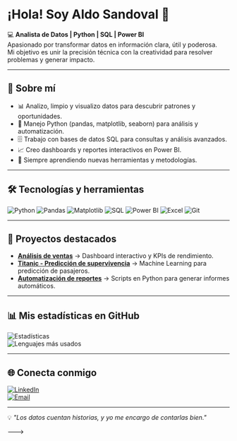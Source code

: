 # ¡Hola! Soy Aldo Sandoval 👋  

💻 **Analista de Datos | Python | SQL | Power BI**  
Apasionado por transformar datos en información clara, útil y poderosa.  
Mi objetivo es unir la precisión técnica con la creatividad para resolver problemas y generar impacto.

---

## 🚀 Sobre mí  
- 📊 Analizo, limpio y visualizo datos para descubrir patrones y oportunidades.  
- 🐍 Manejo Python (pandas, matplotlib, seaborn) para análisis y automatización.  
- 🗄️ Trabajo con bases de datos SQL para consultas y análisis avanzados.  
- 📈 Creo dashboards y reportes interactivos en Power BI.  
- 🌱 Siempre aprendiendo nuevas herramientas y metodologías.

---

## 🛠️ Tecnologías y herramientas  
![Python](https://img.shields.io/badge/Python-3776AB?style=for-the-badge&logo=python&logoColor=white)
![Pandas](https://img.shields.io/badge/Pandas-150458?style=for-the-badge&logo=pandas&logoColor=white)
![Matplotlib](https://img.shields.io/badge/Matplotlib-013243?style=for-the-badge&logo=plotly&logoColor=white)
![SQL](https://img.shields.io/badge/SQL-025E8C?style=for-the-badge&logo=mysql&logoColor=white)
![Power BI](https://img.shields.io/badge/Power_BI-F2C811?style=for-the-badge&logo=power-bi&logoColor=black)
![Excel](https://img.shields.io/badge/Excel-217346?style=for-the-badge&logo=microsoft-excel&logoColor=white)
![Git](https://img.shields.io/badge/Git-F05032?style=for-the-badge&logo=git&logoColor=white)

---

## 📌 Proyectos destacados  
- **[Análisis de ventas](#)** → Dashboard interactivo y KPIs de rendimiento.  
- **[Titanic - Predicción de supervivencia](#)** → Machine Learning para predicción de pasajeros.  
- **[Automatización de reportes](#)** → Scripts en Python para generar informes automáticos.  

---

## 📊 Mis estadísticas en GitHub  
![Estadísticas](https://github-readme-stats.vercel.app/api?username=TU-USUARIO&show_icons=true&theme=tokyonight)  
![Lenguajes más usados](https://github-readme-stats.vercel.app/api/top-langs/?username=TU-USUARIO&layout=compact&theme=tokyonight)

---

## 🌐 Conecta conmigo  
[![LinkedIn](https://img.shields.io/badge/LinkedIn-0A66C2?style=for-the-badge&logo=linkedin&logoColor=white)](https://linkedin.com/in/tu-perfil)  
[![Email](https://img.shields.io/badge/Email-D14836?style=for-the-badge&logo=gmail&logoColor=white)](mailto:tuemail@example.com)

---
💡 *"Los datos cuentan historias, y yo me encargo de contarlas bien."*

--->
